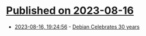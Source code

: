 # [Published on 2023-08-16](index.md)

* [2023-08-16, 19:24:56](https://lobste.rs/s/bqcmxg/debian_celebrates_30_years) - [Debian Celebrates 30 years](https://bits.debian.org/2023/08/debian-turns-30.html)
